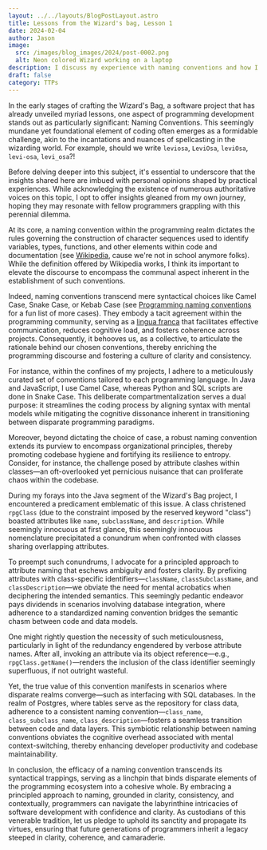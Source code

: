 ```yaml
---
layout: ../../layouts/BlogPostLayout.astro
title: Lessons from the Wizard's bag, Lesson 1
date: 2024-02-04
author: Jason
image:
  src: /images/blog_images/2024/post-0002.png
  alt: Neon colored Wizard working on a laptop 
description: I discuss my experience with naming conventions and how I like to use them.
draft: false
category: TTPs
---
```


In the early stages of crafting the Wizard's Bag, a software project that has already unveiled myriad lessons, one aspect of programming development stands out as particularly significant: Naming Conventions. This seemingly mundane yet foundational element of coding often emerges as a formidable challenge, akin to the incantations and nuances of spellcasting in the wizarding world.  For example, should we write `leviosa`,  `LeviOsa`, `leviOsa`, `levi-osa`, `levi_osa`?!


Before delving deeper into this subject, it's essential to underscore that the insights shared here are imbued with personal opinions shaped by practical experiences. While acknowledging the existence of numerous authoritative voices on this topic, I opt to offer insights gleaned from my own journey, hoping they may resonate with fellow programmers grappling with this perennial dilemma.

At its core, a naming convention within the programming realm dictates the rules governing the construction of character sequences used to identify variables, types, functions, and other elements within code and documentation (see <a href="https://www.google.com/search?client=safari&rls=en&q=what+is+naming+convention+within+the+context+of+programming&ie=UTF-8&oe=UTF-8" target="_blank">Wikipedia</a>, cause we're not in school anymore folks). While the definition offered by Wikipedia works, I think its important to elevate the discourse to encompass the communal aspect inherent in the establishment of such conventions.

Indeed, naming conventions transcend mere syntactical choices like Camel Case, Snake Case, or Kebab Case (see <a href="https://www.pluralsight.com/blog/software-development/programming-naming-conventions-explained" target="_blank"> Programming naming conventions</a> for a fun list of more cases). They embody a tacit agreement within the programming community, serving as a <a href="https://en.wikipedia.org/wiki/Lingua_franca#:~:text=The%20term%20lingua%20franca%20derives,notably%20during%20the%20Renaissance%20era" target="_blank">lingua franca</a> that facilitates effective communication, reduces cognitive load, and fosters coherence across projects. Consequently, it behooves us, as a collective, to articulate the rationale behind our chosen conventions, thereby enriching the programming discourse and fostering a culture of clarity and consistency.

For instance, within the confines of my projects, I adhere to a meticulously curated set of conventions tailored to each programming language. In Java and JavaScript, I use Camel Case, whereas Python and SQL scripts are done in Snake Case. This deliberate compartmentalization serves a dual purpose: it streamlines the coding process by aligning syntax with mental models while mitigating the cognitive dissonance inherent in transitioning between disparate programming paradigms.

Moreover, beyond dictating the choice of case, a robust naming convention extends its purview to encompass organizational principles, thereby promoting codebase hygiene and fortifying its resilience to entropy. Consider, for instance, the challenge posed by attribute clashes within classes—an oft-overlooked yet pernicious nuisance that can proliferate chaos within the codebase.

During my forays into the Java segment of the Wizard's Bag project, I encountered a predicament emblematic of this issue. A class christened `rpgClass` (due to the constraint imposed by the reserved keyword "class") boasted attributes like `name`, `subclassName`, and `description`. While seemingly innocuous at first glance, this seemingly innocuous nomenclature precipitated a conundrum when confronted with classes sharing overlapping attributes.

To preempt such conundrums, I advocate for a principled approach to attribute naming that eschews ambiguity and fosters clarity. By prefixing attributes with class-specific identifiers—`className`, `classSubclassName`, and `classDescription`—we obviate the need for mental acrobatics when deciphering the intended semantics. This seemingly pedantic endeavor pays dividends in scenarios involving database integration, where adherence to a standardized naming convention bridges the semantic chasm between code and data models.

One might rightly question the necessity of such meticulousness, particularly in light of the redundancy engendered by verbose attribute names. After all, invoking an attribute via its object reference—e.g., `rpgClass.getName()`—renders the inclusion of the class identifier seemingly superfluous, if not outright wasteful.

Yet, the true value of this convention manifests in scenarios where disparate realms converge—such as interfacing with SQL databases. In the realm of Postgres, where tables serve as the repository for class data, adherence to a consistent naming convention—`class_name`, `class_subclass_name`, `class_description`—fosters a seamless transition between code and data layers. This symbiotic relationship between naming conventions obviates the cognitive overhead associated with mental context-switching, thereby enhancing developer productivity and codebase maintainability.

In conclusion, the efficacy of a naming convention transcends its syntactical trappings, serving as a linchpin that binds disparate elements of the programming ecosystem into a cohesive whole. By embracing a principled approach to naming, grounded in clarity, consistency, and contextually, programmers can navigate the labyrinthine intricacies of software development with confidence and clarity. As custodians of this venerable tradition, let us pledge to uphold its sanctity and propagate its virtues, ensuring that future generations of programmers inherit a legacy steeped in clarity, coherence, and camaraderie.
